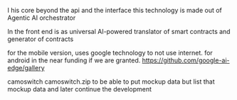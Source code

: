 I his core beyond the api and the interface this technology is made out of 
Agentic AI orchestrator

In the front end is as universal AI-powered translator of smart contracts and generator of contracts 

for the mobile version, uses google technology to not use internet. for android in the near funding if we are granted. 
https://github.com/google-ai-edge/gallery 

camoswitch
camoswitch.zip to be able to put mockup data but list that mockup data and later continue the development 

